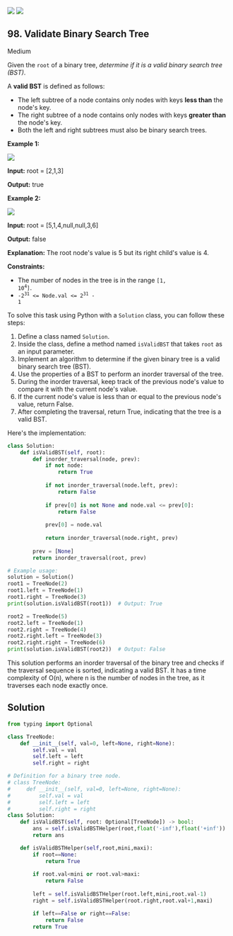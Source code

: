 [![](https://img.shields.io/github/stars/javadev/LeetCode-in-All?label=Stars&style=flat-square)](https://github.com/javadev/LeetCode-in-All)
[![](https://img.shields.io/github/forks/javadev/LeetCode-in-All?label=Fork%20me%20on%20GitHub%20&style=flat-square)](https://github.com/javadev/LeetCode-in-All/fork)

## 98\. Validate Binary Search Tree

Medium

Given the `root` of a binary tree, _determine if it is a valid binary search tree (BST)_.

A **valid BST** is defined as follows:

*   The left subtree of a node contains only nodes with keys **less than** the node's key.
*   The right subtree of a node contains only nodes with keys **greater than** the node's key.
*   Both the left and right subtrees must also be binary search trees.

**Example 1:**

![](https://assets.leetcode.com/uploads/2020/12/01/tree1.jpg)

**Input:** root = [2,1,3]

**Output:** true 

**Example 2:**

![](https://assets.leetcode.com/uploads/2020/12/01/tree2.jpg)

**Input:** root = [5,1,4,null,null,3,6]

**Output:** false

**Explanation:** The root node's value is 5 but its right child's value is 4. 

**Constraints:**

*   The number of nodes in the tree is in the range <code>[1, 10<sup>4</sup>]</code>.
*   <code>-2<sup>31</sup> <= Node.val <= 2<sup>31</sup> - 1</code>

To solve this task using Python with a `Solution` class, you can follow these steps:

1. Define a class named `Solution`.
2. Inside the class, define a method named `isValidBST` that takes `root` as an input parameter.
3. Implement an algorithm to determine if the given binary tree is a valid binary search tree (BST).
4. Use the properties of a BST to perform an inorder traversal of the tree.
5. During the inorder traversal, keep track of the previous node's value to compare it with the current node's value.
6. If the current node's value is less than or equal to the previous node's value, return False.
7. After completing the traversal, return True, indicating that the tree is a valid BST.

Here's the implementation:

```python
class Solution:
    def isValidBST(self, root):
        def inorder_traversal(node, prev):
            if not node:
                return True
            
            if not inorder_traversal(node.left, prev):
                return False
            
            if prev[0] is not None and node.val <= prev[0]:
                return False
            
            prev[0] = node.val
            
            return inorder_traversal(node.right, prev)
        
        prev = [None]
        return inorder_traversal(root, prev)

# Example usage:
solution = Solution()
root1 = TreeNode(2)
root1.left = TreeNode(1)
root1.right = TreeNode(3)
print(solution.isValidBST(root1))  # Output: True

root2 = TreeNode(5)
root2.left = TreeNode(1)
root2.right = TreeNode(4)
root2.right.left = TreeNode(3)
root2.right.right = TreeNode(6)
print(solution.isValidBST(root2))  # Output: False
```

This solution performs an inorder traversal of the binary tree and checks if the traversal sequence is sorted, indicating a valid BST. It has a time complexity of O(n), where n is the number of nodes in the tree, as it traverses each node exactly once.

## Solution

```python
from typing import Optional

class TreeNode:
    def __init__(self, val=0, left=None, right=None):
        self.val = val
        self.left = left
        self.right = right

# Definition for a binary tree node.
# class TreeNode:
#     def __init__(self, val=0, left=None, right=None):
#         self.val = val
#         self.left = left
#         self.right = right
class Solution:
    def isValidBST(self, root: Optional[TreeNode]) -> bool:
        ans = self.isValidBSTHelper(root,float('-inf'),float('+inf'))
        return ans

    def isValidBSTHelper(self,root,mini,maxi):
        if root==None:
            return True
        
        if root.val<mini or root.val>maxi:
            return False
        
        left = self.isValidBSTHelper(root.left,mini,root.val-1)
        right = self.isValidBSTHelper(root.right,root.val+1,maxi)

        if left==False or right==False:
            return False
        return True
```